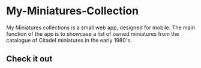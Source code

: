 # My-Miniatures-Collection

My Miniatures collections is a small web app, designed for mobile. The main function of the app is to showcase a list of owned  miniatures from  the catalogue of Citadel miniatures in the early 1980's. 

## Check it out
